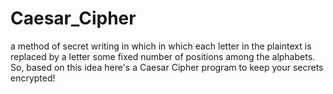 # Caesar_Cipher
a method of secret writing in which in which each letter in the plaintext is replaced by a letter some fixed number of positions among the alphabets. So, based on this idea here's a Caesar Cipher program to keep your secrets encrypted! 
